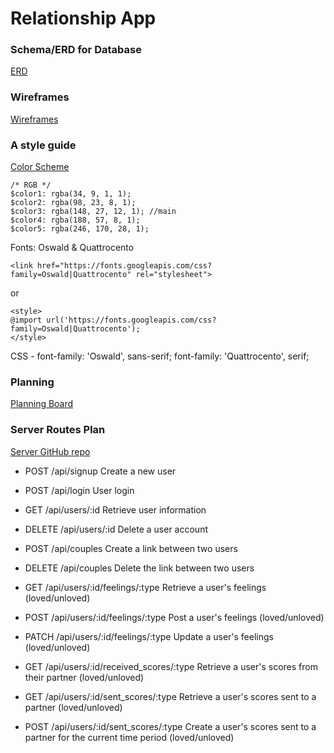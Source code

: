 # Relationship App

### Schema/ERD for Database
[ERD](https://drive.google.com/file/d/1QXSHpquH37266fL5_dRPYeiIJ2ecnwaq/view?usp=sharing)

### Wireframes
[Wireframes](https://xd.adobe.com/view/7d7d3742-d589-4880-bf49-c2c8658f40d9/)

### A style guide
[Color Scheme](coolors.co/220901-621708-941b0c-bc3908-f6aa1c)

```
/* RGB */
$color1: rgba(34, 9, 1, 1);
$color2: rgba(98, 23, 8, 1);
$color3: rgba(148, 27, 12, 1); //main
$color4: rgba(188, 57, 8, 1);
$color5: rgba(246, 170, 28, 1);
```

Fonts: Oswald & Quattrocento
```
<link href="https://fonts.googleapis.com/css?family=Oswald|Quattrocento" rel="stylesheet">
```
or
```
<style>
@import url('https://fonts.googleapis.com/css?family=Oswald|Quattrocento');
</style>
```

CSS -
font-family: 'Oswald', sans-serif;
font-family: 'Quattrocento', serif;


### Planning

[Planning Board](https://waffle.io/teddim/relationship_app)



### Server Routes Plan
[Server GitHub repo](https://github.com/teddim/relationship_app_api)
- POST /api/signup Create a new user
- POST /api/login User login
- GET /api/users/:id Retrieve user information
- DELETE /api/users/:id Delete a user account

- POST /api/couples Create a link between two users
- DELETE /api/couples Delete the link between two users

- GET /api/users/:id/feelings/:type Retrieve a user's feelings (loved/unloved)
- POST /api/users/:id/feelings/:type Post a user's feelings (loved/unloved)
- PATCH /api/users/:id/feelings/:type Update a user's feelings (loved/unloved)

- GET /api/users/:id/received_scores/:type Retrieve a user's scores from their partner (loved/unloved)
- GET /api/users/:id/sent_scores/:type Retrieve a user's scores sent to a partner (loved/unloved)
- POST /api/users/:id/sent_scores/:type Create a user's scores sent to a partner for the current time period (loved/unloved)
